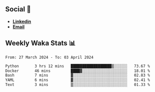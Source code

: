 ## Social 🔗

- [**Linkedin**](https://www.linkedin.com/in/trevorward001/)
- **<a href="mailto:trevorward001@gmail.com">Email<a>**

## Weekly Waka Stats 📊
<!--START_SECTION:waka-->

```txt
From: 27 March 2024 - To: 03 April 2024

Python       3 hrs 12 mins   ██████████████████▒░░░░░░   73.67 %
Docker       46 mins         ████▓░░░░░░░░░░░░░░░░░░░░   18.01 %
Bash         7 mins          ▓░░░░░░░░░░░░░░░░░░░░░░░░   02.83 %
YAML         6 mins          ▓░░░░░░░░░░░░░░░░░░░░░░░░   02.41 %
Text         3 mins          ▒░░░░░░░░░░░░░░░░░░░░░░░░   01.33 %
```

<!--END_SECTION:waka-->

<!--

Here are some ideas to get you started:

- 🔭 I’m currently working on (way to add branches committed on)
- 🌱 I’m currently learning Web Frameworks and Machine Learning! (Lisp, JS (react & angular), Python, and __)
- 💬 Ask me about ...
- 📫 How to reach me: 
- 😄 Pronouns: He/Him/His
- ⚡ Fun fact: ...

that-recsys-lab
-->
